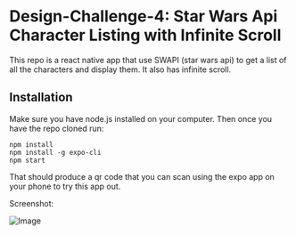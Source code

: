 # Design-Challenge-4: Star Wars Api Character Listing with Infinite Scroll

This repo is a react native app that use SWAPI (star wars api) to get a list of all the characters and display them. It also has infinite scroll. 

## Installation

Make sure you have node.js installed on your computer.  Then once you have the repo cloned run:

```
npm install
npm install -g expo-cli
npm start
```

That should produce a qr code that you can scan using the expo app on your phone to try this app out.

Screenshot:

![Image](https://ibb.co/93GCDJM)
